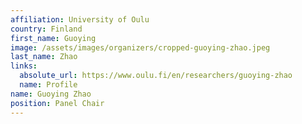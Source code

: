 ```yaml
---
affiliation: University of Oulu
country: Finland
first_name: Guoying
image: /assets/images/organizers/cropped-guoying-zhao.jpeg
last_name: Zhao
links:
  absolute_url: https://www.oulu.fi/en/researchers/guoying-zhao
  name: Profile
name: Guoying Zhao
position: Panel Chair
---
```

